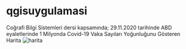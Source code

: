 # qgisuygulamasi
Coğrafi Bilgi Sistemleri dersi kapsamında; 29.11.2020 tarihinde ABD eyaletlerinde 1 Milyonda Covid-19 Vaka Sayıları Yoğunluğunu Gösteren Harita
![harita](https://user-images.githubusercontent.com/92055927/199723208-fa24690c-d134-4923-8fcc-49f0102b3312.jpeg)
